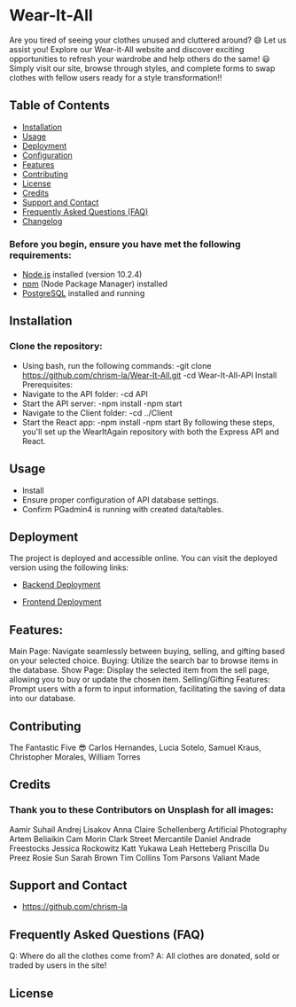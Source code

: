 # Wear-It-All


Are you tired of seeing your clothes unused and cluttered around? 😄 Let us assist you! Explore our Wear-it-All website and discover exciting opportunities to refresh your wardrobe and help others do the same! 😃 Simply visit our site, browse through styles, and complete forms to swap clothes with fellow users ready for a style transformation!!


## Table of Contents


- [Installation](#installation)
- [Usage](#usage)
- [Deployment](#deployment)
- [Configuration](#configuration)
- [Features](#features)
- [Contributing](#contributing)
- [License](#license)
- [Credits](#credits)
- [Support and Contact](#support-and-contact)
- [Frequently Asked Questions (FAQ)](#frequently-asked-questions-faq)
- [Changelog](#changelog)


### Before you begin, ensure you have met the following requirements:


- [Node.js](https://nodejs.org/) installed (version 10.2.4)
- [npm](https://www.npmjs.com/) (Node Package Manager) installed
- [PostgreSQL](https://www.postgresql.org/) installed and running


## Installation


### Clone the repository:


- Using bash, run the following commands:
  -git clone https://github.com/chrism-la/Wear-It-All.git
  -cd Wear-It-All-API
  Install Prerequisites:
- Navigate to the API folder:
  -cd API
- Start the API server:
  -npm install
  -npm start
- Navigate to the Client folder:
  -cd ../Client
- Start the React app:
  -npm install
  -npm start
  By following these steps, you'll set up the WearItAgain repository with both the Express API and React.


## Usage


- Install
- Ensure proper configuration of API database settings.
- Confirm PGadmin4 is running with created data/tables.


## Deployment


The project is deployed and accessible online. You can visit the deployed version using the following links:


- [Backend Deployment](https://wear-it-all-api.onrender.com)


- [Frontend Deployment](https://wear-it-all.onrender.com)


## Features:


Main Page: Navigate seamlessly between buying, selling, and gifting based on your selected choice.
Buying: Utilize the search bar to browse items in the database.
Show Page: Display the selected item from the sell page, allowing you to buy or update the chosen item.
Selling/Gifting Features: Prompt users with a form to input information, facilitating the saving of data into our database.


## Contributing


The Fantastic Five :sunglasses:
Carlos Hernandes,
Lucia Sotelo,
Samuel Kraus,
Christopher Morales,
William Torres


## Credits


### Thank you to these Contributors on Unsplash for all images:
Aamir Suhail
Andrej Lisakov
Anna Claire Schellenberg
Artificial Photography
Artem Beliaikin
Cam Morin
Clark Street Mercantile
Daniel Andrade
Freestocks
Jessica Rockowitz
Katt Yukawa
Leah Hetteberg
Priscilla Du Preez
Rosie Sun
Sarah Brown
Tim Collins
Tom Parsons
Valiant Made


## Support and Contact


- https://github.com/chrism-la


## Frequently Asked Questions (FAQ)


Q: Where do all the clothes come from?
A: All clothes are donated, sold or traded by users in the site!






## License
